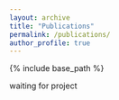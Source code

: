 ```yaml
---
layout: archive
title: "Publications"
permalink: /publications/
author_profile: true
---
```


{% include base_path %}

waiting for project 
